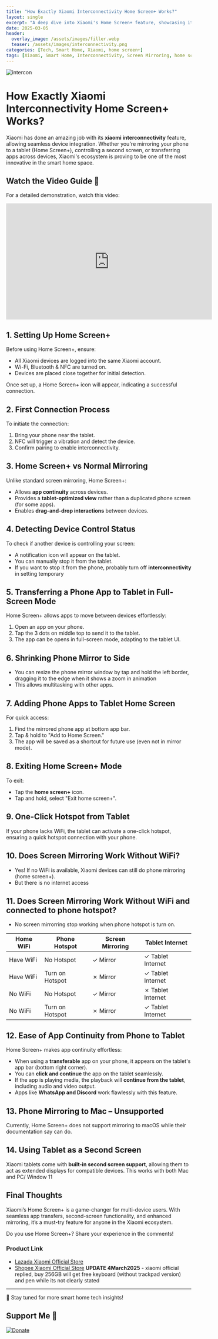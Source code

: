```yaml
---
title: "How Exactly Xiaomi Interconnectivity Home Screen+ Works?"
layout: single
excerpt: "A deep dive into Xiaomi's Home Screen+ feature, showcasing its seamless device integration."
date: 2025-03-05
header:
  overlay_image: /assets/images/filler.webp
  teaser: /assets/images/interconnectivity.png
categories: [Tech, Smart Home, Xiaomi, home screen+]
tags: [Xiaomi, Smart Home, Interconnectivity, Screen Mirroring, home screen+]
---
```


![intercon](https://raw.githubusercontent.com/mattlifetech/mattlifetech.github.io/main/assets/images/interconnectivity.png)

# How Exactly Xiaomi Interconnectivity Home Screen+ Works?

Xiaomi has done an amazing job with its **xiaomi interconnectivity** feature, allowing seamless device integration. Whether you're mirroring your phone to a tablet (Home Screen+), controlling a second screen, or transferring apps across devices, Xiaomi's ecosystem is proving to be one of the most innovative in the smart home space.

## Watch the Video Guide 🎥
For a detailed demonstration, watch this video:

<iframe width="560" height="315" src="https://www.youtube.com/embed/W_G2iqWWEqM" frameborder="0" allowfullscreen></iframe>


## 1. Setting Up Home Screen+
Before using Home Screen+, ensure:
- All Xiaomi devices are logged into the same Xiaomi account.
- Wi-Fi, Bluetooth & NFC are turned on.
- Devices are placed close together for initial detection.

Once set up, a Home Screen+ icon will appear, indicating a successful connection.

## 2. First Connection Process
To initiate the connection:
1. Bring your phone near the tablet.
2. NFC will trigger a vibration and detect the device.
3. Confirm pairing to enable interconnectivity.

## 3. Home Screen+ vs Normal Mirroring
Unlike standard screen mirroring, Home Screen+:
- Allows **app continuity** across devices.
- Provides a **tablet-optimized view** rather than a duplicated phone screen (for some apps).
- Enables **drag-and-drop interactions** between devices.

## 4. Detecting Device Control Status
To check if another device is controlling your screen:
- A notification icon will appear on the tablet.
- You can manually stop it from the tablet. 
- If you want to stop it from the phone, probably turn off **interconnectivity** in setting temporary

## 5. Transferring a Phone App to Tablet in Full-Screen Mode
Home Screen+ allows apps to move between devices effortlessly:
1. Open an app on your phone.
2. Tap the 3 dots on middle top to send it to the tablet.
3. The app can be opens in full-screen mode, adapting to the tablet UI.

## 6. Shrinking Phone Mirror to Side
- You can resize the phone mirror window by tap and hold the left border, dragging it to the edge when it shows a zoom in animation
- This allows multitasking with other apps.

## 7. Adding Phone Apps to Tablet Home Screen
For quick access:
1. Find the mirrored phone app at bottom app bar.
2. Tap & hold to  "Add to Home Screen."
3. The app will be saved as a shortcut for future use (even not in mirror mode).

## 8. Exiting Home Screen+ Mode
To exit:
- Tap the **home screen+** icon.
- Tap and hold, select "Exit home screen+".

## 9. One-Click Hotspot from Tablet
If your phone lacks WiFi, the tablet can activate a one-click hotspot, ensuring a quick hotspot connection with your phone.

## 10. Does Screen Mirroring Work Without WiFi?
- Yes! If no WiFi is available, Xiaomi devices can still do phone mirroring (home screen+).
- But there is no internet access

## 11. Does Screen Mirroring Work Without WiFi and connected to phone hotspot?
- No screen mirrorring stop working when phone hotspot is turn on.


| Home WiFi | Phone Hotspot | Screen Mirroring | Tablet Internet |
|-------------|---------------|------------------|-----------------|
| Have WiFi   | No Hotspot    | ✓ Mirror        | ✓ Tablet Internet |
| Have WiFi   | Turn on Hotspot | ✗ Mirror      | ✓ Tablet Internet |
| No WiFi     | No Hotspot    | ✓ Mirror        | ✗ Tablet Internet |
| No WiFi     | Turn on Hotspot | ✗ Mirror      | ✓ Tablet Internet |

## 12. Ease of App Continuity from Phone to Tablet
Home Screen+ makes app continuity effortless:
- When using a **transferable** app on your phone, it appears on the tablet's app bar (bottom right corner).
- You can **click and continue** the app on the tablet seamlessly.
- If the app is playing media, the playback will **continue from the tablet**, including audio and video output.
- Apps like **WhatsApp and Discord** work flawlessly with this feature.

## 13. Phone Mirroring to Mac – Unsupported
Currently, Home Screen+ does not support mirroring to macOS while their documentation say can do. 

## 14. Using Tablet as a Second Screen
Xiaomi tablets come with **built-in second screen support**, allowing them to act as extended displays for compatible devices.
This works with both Mac and PC/ Window 11

## Final Thoughts
Xiaomi’s Home Screen+ is a game-changer for multi-device users. With seamless app transfers, second-screen functionality, and enhanced mirroring, it’s a must-try feature for anyone in the Xiaomi ecosystem.

Do you use Home Screen+? Share your experience in the comments!

### Product Link

- [Lazada Xiaomi Official Store](https://s.lazada.com.my/s.LhBRN)
- [Shopee Xiaomi Official Store](https://shopee.com.my/product/698003580/27826446251)
  **UPDATE 4March2025** - xiaomi official replied, buy 256GB will get free keyboard (without trackpad version) and pen while its not clearly stated


---
🚀 Stay tuned for more smart home tech insights!


## Support Me 💖
[![Donate](https://img.shields.io/badge/Donate-PayPal-blue.svg)](https://paypal.me/mattchoo2)
